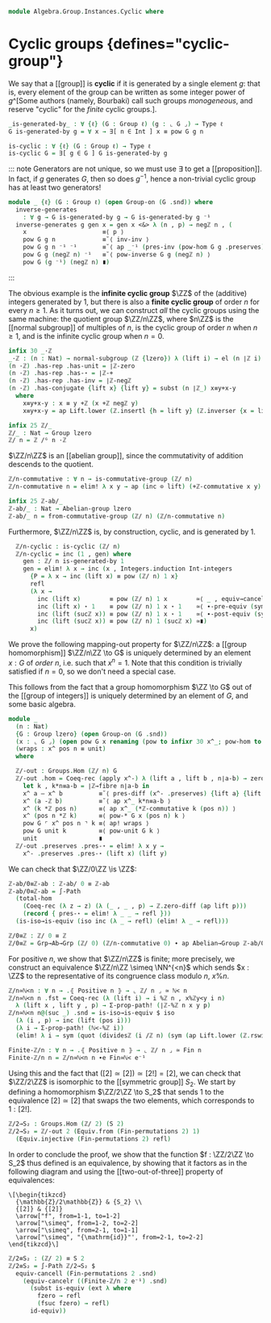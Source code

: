 <!--
```agda
open import Algebra.Group.Instances.Symmetric
open import Algebra.Group.Instances.Integers
open import Algebra.Group.Cat.Base
open import Algebra.Group.Subgroup
open import Algebra.Group.Ab
open import Algebra.Prelude
open import Algebra.Group

open import Data.Int.Divisible
open import Data.Int.Universal
open import Data.Fin.Closure
open import Data.Int.DivMod
open import Data.Fin
open import Data.Int
open import Data.Nat

open represents-subgroup
open normal-subgroup
open is-group-hom
```
-->

```agda
module Algebra.Group.Instances.Cyclic where
```

<!--
```agda
private module ℤ = Group-on (ℤ {lzero} .snd) hiding (magma-hlevel)
```
-->

# Cyclic groups {defines="cyclic-group"}

We say that a [[group]] is **cyclic** if it is generated by a single
element $g$: that is, every element of the group can be written as some
integer power of $g$^[Some authors (namely, Bourbaki) call such groups
*monogeneous*, and reserve "cyclic" for the *finite* cyclic groups.].

```agda
_is-generated-by_ : ∀ {ℓ} (G : Group ℓ) (g : ⌞ G ⌟) → Type ℓ
G is-generated-by g = ∀ x → ∃[ n ∈ Int ] x ≡ pow G g n

is-cyclic : ∀ {ℓ} (G : Group ℓ) → Type ℓ
is-cyclic G = ∃[ g ∈ G ] G is-generated-by g
```

::: note
Generators are not unique, so we must use $\exists$ to get a [[proposition]].
In fact, if $g$ generates $G$, then so does $g^{-1}$, hence a non-trivial
cyclic group has at least two generators!

```agda
module _ {ℓ} (G : Group ℓ) (open Group-on (G .snd)) where
  inverse-generates
    : ∀ g → G is-generated-by g → G is-generated-by g ⁻¹
  inverse-generates g gen x = gen x <&> λ (n , p) → negℤ n , (
    x                     ≡⟨ p ⟩
    pow G g n             ≡˘⟨ inv-inv ⟩
    pow G g n ⁻¹ ⁻¹       ≡˘⟨ ap _⁻¹ (pres-inv (pow-hom G g .preserves) {lift n}) ⟩
    pow G g (negℤ n) ⁻¹   ≡˘⟨ pow-inverse G g (negℤ n) ⟩
    pow G (g ⁻¹) (negℤ n) ∎)
```
:::

The obvious example is the **infinite cyclic group** $\ZZ$ of the (additive)
integers generated by $1$, but there is also a **finite cyclic group** of order
$n$ for every $n \geq 1$. As it turns out, we can construct *all* the cyclic
groups using the same machine: the quotient group $\ZZ/n\ZZ$, where $n\ZZ$
is the [[normal subgroup]] of multiples of $n$, is the cyclic group of order
$n$ when $n \geq 1$, and is the infinite cyclic group when $n = 0$.

```agda
infix 30 _·ℤ
_·ℤ : (n : Nat) → normal-subgroup (ℤ {lzero}) λ (lift i) → el (n ∣ℤ i) (∣ℤ-is-prop n i)
(n ·ℤ) .has-rep .has-unit = ∣ℤ-zero
(n ·ℤ) .has-rep .has-⋆ = ∣ℤ-+
(n ·ℤ) .has-rep .has-inv = ∣ℤ-negℤ
(n ·ℤ) .has-conjugate {lift x} {lift y} = subst (n ∣ℤ_) x≡y+x-y
  where
    x≡y+x-y : x ≡ y +ℤ (x +ℤ negℤ y)
    x≡y+x-y = ap Lift.lower (ℤ.insertl {h = lift y} (ℤ.inverser {x = lift y})) ∙ ap (y +ℤ_) (+ℤ-commutative (negℤ y) x)

infix 25 ℤ/_
ℤ/_ : Nat → Group lzero
ℤ/ n = ℤ /ᴳ n ·ℤ
```

$\ZZ/n\ZZ$ is an [[abelian group]], since the commutativity of
addition descends to the quotient.

```agda
ℤ/n-commutative : ∀ n → is-commutative-group (ℤ/ n)
ℤ/n-commutative n = elim! λ x y → ap (inc ⊙ lift) (+ℤ-commutative x y)

infix 25 ℤ-ab/_
ℤ-ab/_ : Nat → Abelian-group lzero
ℤ-ab/_ n = from-commutative-group (ℤ/ n) (ℤ/n-commutative n)
```

Furthermore, $\ZZ/n\ZZ$ is, by construction, cyclic, and is generated
by $1$.

<!--
```agda
module _ (n : Nat) where
  open Group-on ((ℤ/ n) .snd)
```
-->

```agda
  ℤ/n-cyclic : is-cyclic (ℤ/ n)
  ℤ/n-cyclic = inc (1 , gen) where
    gen : ℤ/ n is-generated-by 1
    gen = elim! λ x → inc (x , Integers.induction Int-integers
      {P = λ x → inc (lift x) ≡ pow (ℤ/ n) 1 x}
      refl
      (λ x →
        inc (lift x)        ≡ pow (ℤ/ n) 1 x        ≃⟨ _ , equiv→cancellable (⋆-equivr 1) ⟩
        inc (lift x) ⋆ 1    ≡ pow (ℤ/ n) 1 x ⋆ 1    ≃⟨ ∙-pre-equiv (sym (ap (inc ⊙ lift) (+ℤ-oner x))) ⟩
        inc (lift (sucℤ x)) ≡ pow (ℤ/ n) 1 x ⋆ 1    ≃⟨ ∙-post-equiv (sym (pow-sucr (ℤ/ n) 1 x)) ⟩
        inc (lift (sucℤ x)) ≡ pow (ℤ/ n) 1 (sucℤ x) ≃∎)
      x)
```

We prove the following mapping-out property for $\ZZ/n\ZZ$: a [[group
homomorphism]] $\ZZ/n\ZZ \to G$ is uniquely determined by an element
$x : G$ of *order* $n$, i.e. such that $x^n = 1$. Note that this
condition is trivially satisfied if $n = 0$, so we don't need a
special case.

This follows from the fact that a group homomorphism $\ZZ \to G$ out of
the [[group of integers]] is uniquely determined by an element of $G$,
and some basic algebra.

```agda
module _
  (n : Nat)
  {G : Group lzero} (open Group-on (G .snd))
  (x : ⌞ G ⌟) (open pow G x renaming (pow to infixr 30 x^_; pow-hom to x^-))
  (wraps : x^ pos n ≡ unit)
  where

  ℤ/-out : Groups.Hom (ℤ/ n) G
  ℤ/-out .hom = Coeq-rec (apply x^-) λ (lift a , lift b , n∣a-b) → zero-diff $
    let k , k*n≡a-b = ∣ℤ→fibre n∣a-b in
    x^ a — x^ b          ≡˘⟨ pres-diff (x^- .preserves) {lift a} {lift b} ⟩
    x^ (a -ℤ b)          ≡˘⟨ ap x^_ k*n≡a-b ⟩
    x^ (k *ℤ pos n)      ≡⟨ ap x^_ (*ℤ-commutative k (pos n)) ⟩
    x^ (pos n *ℤ k)      ≡⟨ pow-* G x (pos n) k ⟩
    pow G ⌜ x^ pos n ⌝ k ≡⟨ ap! wraps ⟩
    pow G unit k         ≡⟨ pow-unit G k ⟩
    unit                 ∎
  ℤ/-out .preserves .pres-⋆ = elim! λ x y →
    x^- .preserves .pres-⋆ (lift x) (lift y)
```

We can check that $\ZZ/0\ZZ \is \ZZ$:

```agda
ℤ-ab/0≡ℤ-ab : ℤ-ab/ 0 ≡ ℤ-ab
ℤ-ab/0≡ℤ-ab = ∫-Path
  (total-hom
    (Coeq-rec (λ z → z) (λ (_ , _ , p) → ℤ.zero-diff (ap lift p)))
    (record { pres-⋆ = elim! λ _ _ → refl }))
  (is-iso→is-equiv (iso inc (λ _ → refl) (elim! λ _ → refl)))

ℤ/0≡ℤ : ℤ/ 0 ≡ ℤ
ℤ/0≡ℤ = Grp→Ab→Grp (ℤ/ 0) (ℤ/n-commutative 0) ∙ ap Abelian→Group ℤ-ab/0≡ℤ-ab
```

For positive $n$, we show that $\ZZ/n\ZZ$ is finite; more precisely,
we construct an equivalence $\ZZ/n\ZZ \simeq \NN^{<n}$ which sends
$x : \ZZ$ to the representative of its congruence class modulo $n$,
$x \% n$.

```agda
ℤ/n≃ℕ<n : ∀ n → .⦃ Positive n ⦄ → ⌞ ℤ/ n ⌟ ≃ ℕ< n
ℤ/n≃ℕ<n n .fst = Coeq-rec (λ (lift i) → i %ℤ n , x%ℤy<y i n)
  λ (lift x , lift y , p) → Σ-prop-path! (∣ℤ-%ℤ n x y p)
ℤ/n≃ℕ<n n@(suc _) .snd = is-iso→is-equiv $ iso
  (λ (i , p) → inc (lift (pos i)))
  (λ i → Σ-prop-path! (ℕ<-%ℤ i))
  (elim! λ i → sym (quot (dividesℤ (i /ℤ n) (sym (ap Lift.lower (ℤ.rswizzle (ap lift (is-divmodℤ i n)) (ℤ.inverser {lift (pos (_%ℤ_ i n ⦃ auto ⦄))})))))))

Finite-ℤ/n : ∀ n → .⦃ Positive n ⦄ → ⌞ ℤ/ n ⌟ ≃ Fin n
Finite-ℤ/n n = ℤ/n≃ℕ<n n ∙e Fin≃ℕ< e⁻¹
```

Using this and the fact that $([2] \simeq [2]) \simeq [2!] = [2]$,
we can check that $\ZZ/2\ZZ$ is isomorphic to the [[symmetric group]] $S_2$.
We start by defining a homomorphism $\ZZ/2\ZZ \to S_2$ that sends 1 to
the equivalence $[2] \simeq [2]$ that swaps the two elements, which
corresponds to $1 : [2!]$.

```agda
ℤ/2→S₂ : Groups.Hom (ℤ/ 2) (S 2)
ℤ/2→S₂ = ℤ/-out 2 (Equiv.from (Fin-permutations 2) 1)
  (Equiv.injective (Fin-permutations 2) refl)
```

In order to conclude the proof, we show that the function $f : \ZZ/2\ZZ
\to S_2$ thus defined is an equivalence, by showing that it factors as
in the following diagram and using the [[two-out-of-three]] property of
equivalences:

~~~{.quiver}
\[\begin{tikzcd}
  {\mathbb{Z}/2\mathbb{Z}} & {S_2} \\
  {[2]} & {[2]}
  \arrow["f", from=1-1, to=1-2]
  \arrow["\simeq", from=1-2, to=2-2]
  \arrow["\simeq", from=2-1, to=1-1]
  \arrow["\simeq", "{\mathrm{id}}"', from=2-1, to=2-2]
\end{tikzcd}\]
~~~

```agda
ℤ/2≡S₂ : (ℤ/ 2) ≡ S 2
ℤ/2≡S₂ = ∫-Path ℤ/2→S₂ $
  equiv-cancell (Fin-permutations 2 .snd)
    (equiv-cancelr ((Finite-ℤ/n 2 e⁻¹) .snd)
      (subst is-equiv (ext λ where
        fzero → refl
        (fsuc fzero) → refl)
      id-equiv))
```
